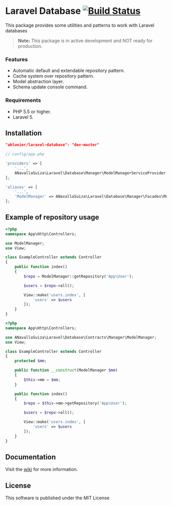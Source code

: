 # Laravel Database [![Build Status](https://travis-ci.org/ablunier/laravel-database.svg?branch=master)](https://travis-ci.org/ablunier/laravel-database)

This package provides some utilities and patterns to work with Laravel databases


> **Note:** This package is in active development and NOT ready for production.

### Features
* Automatic default and extendable repository pattern.
* Cache system over repository pattern.
* Model abstraction layer.
* Schema update console command.

### Requirements
* PHP 5.5 or higher.
* Laravel 5.

## Installation

```json
"ablunier/laravel-database": "dev-master"
```

```php
// config/app.php

'providers' => [
    '...',
    ANavallaSuiza\Laravel\Database\Manager\ModelManagerServiceProvider::class,
];

'aliases' => [
    '...',
    'ModelManager' => ANavallaSuiza\Laravel\Database\Manager\Facades\ModelManager::class,
];
```

## Example of repository usage

```php
<?php
namespace App\Http\Controllers;

use ModelManager;
use View;

class ExampleController extends Controller
{
    public function index()
    {
        $repo = ModelManager::getRepository('App\User');

        $users = $repo->all();

        View::make('users.index', [
            'users' => $users
        ]);
    }
}
```

```php
<?php
namespace App\Http\Controllers;

use ANavallaSuiza\Laravel\Database\Contracts\Manager\ModelManager;
use View;

class ExampleController extends Controller
{
    protected $mm;

    public function __construct(ModelManager $mm)
    {
        $this->mm = $mm;
    }

    public function index()
    {
        $repo = $this->mm->getRepository('App\User');

        $users = $repo->all();

        View::make('users.index', [
            'users' => $users
        ]);
    }
}
```

## Documentation

Visit the [wiki](https://github.com/ablunier/laravel-database/wiki) for more information.

## License

This software is published under the MIT License
